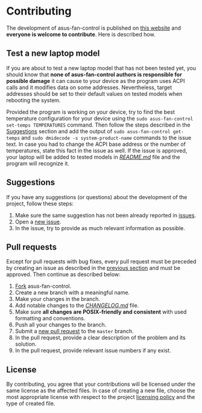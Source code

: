 # Contributing

The development of asus-fan-control is published on [this website](https://github.com/dominiksalvet/asus-fan-control) and **everyone is welcome to contribute**. Here is described how.

## Test a new laptop model

If you are about to test a new laptop model that has not been tested yet, you should know that **none of asus-fan-control authors is responsible for possible damage** it can cause to your device as the program uses ACPI calls and it modifies data on some addresses. Nevertheless, target addresses should be set to their default values on tested models when rebooting the system.

Provided the program is working on your device, try to find the best temperature configuration for your device using the `sudo asus-fan-control set-temps TEMPERATURES` command. Then follow the steps described in the [Suggestions](#suggestions) section and add the output of `sudo asus-fan-control get-temps` and `sudo dmidecode -s system-product-name` commands to the issue text. In case you had to change the ACPI base address or the number of temperatures, state this fact in the issue as well. If the issue is approved, your laptop will be added to tested models in [*README.md*](README.md) file and the program will recognize it.

## Suggestions

If you have any suggestions (or questions) about the development of the project, follow these steps:

1. Make sure the same suggestion has not been already reported in [issues](https://github.com/dominiksalvet/asus-fan-control/issues).
2. Open a [new issue](https://github.com/dominiksalvet/asus-fan-control/issues/new/choose).
3. In the issue, try to provide as much relevant information as possible.

## Pull requests

Except for pull requests with bug fixes, every pull request must be preceded by creating an issue as described in the [previous section](#suggestions) and must be approved. Then continue as described below:

1. [Fork](https://github.com/dominiksalvet/asus-fan-control/fork) asus-fan-control.
2. Create a new branch with a meaningful name.
3. Make your changes in the branch.
4. Add notable changes to the [*CHANGELOG.md*](CHANGELOG.md) file.
5. Make sure **all changes are POSIX-friendly and consistent** with used formatting and conventions.
6. Push all your changes to the branch.
7. Submit a [new pull request](https://github.com/dominiksalvet/asus-fan-control/pulls) to the `master` branch.
8. In the pull request, provide a clear description of the problem and its solution.
9. In the pull request, provide relevant issue numbers if any exist.

## License

By contributing, you agree that your contributions will be licensed under the same license as the affected files. In case of creating a new file, choose the most appropriate license with respect to the project [licensing policy](README.md#license) and the type of created file.
